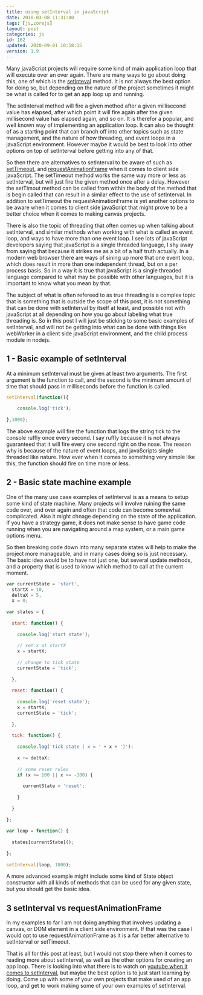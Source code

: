 ```yaml
---
title: using setInterval in javaScript
date: 2018-03-08 11:31:00
tags: [js,corejs]
layout: post
categories: js
id: 162
updated: 2020-09-01 10:58:15
version: 1.9
---
```


Many javaScript projects will require some kind of main application loop that will execute over an over again. There are many ways to go about doing this, one of which is the [setInteval](https://developer.mozilla.org/en-US/docs/Web/API/WindowOrWorkerGlobalScope/setInterval) method. It is not always the best option for doing so, but depending on the nature of the project sometimes it might be what is called for to get an app loop up and running.

The setInterval method will fire a given method after a given millisecond value has elapsed, after which point it will fire again after the given millisecond value has elapsed again, and so on. It is therefor a popular, and well known way of implementing an application loop. It can also be thought of as a starting point that can branch off into other topics such as state management, and the nature of how threading, and event loops in a javaScript environment. However maybe it would be best to look into other options on top of setInterval before getting into any of that.

So then there are alternatives to setInterval to be aware of such as [setTimeout](/2018/12/06/js-settimeout/), and [requestAnimationFrame](/2018/03/13/js-request-animation-frame/) when it comes to client side javaScript. The setTimeout method works the same way more or less as setInterval, but will just fire the given method once after a delay. However the setTimout method can be called from within the body of the method that is begin called that can result in a similar effect to the use of setInterval. In addition to setTimeout the requestAnimationFrame is yet another options to be aware when it comes to client side javaScript that might prove to be a better choice when it comes to making canvas projects.

There is also the topic of threading that often comes up when talking about setInterval, and similar methods when working with what is called an event loop, and ways to have more than one event loop. I see lots of javaScript developers saying that javaScript is a single threaded language, I shy away from saying that because it strikes me as a bit of a half truth actually. In a modern web browser there are ways of sining up more that one event loop, which does result in more than one independent thread, but on a per process basis. So in a way it is true that javaScript is a single threaded language compared to what may be possible with other languages, but it is important to know what you mean by that. 

The subject of what is often refereed to as true threading is a complex topic that is something that is outside the scope of this post, it is not something that can be done with setInterval by itself at least, and possible not with javaScript at all depending on how you go about labeling what true threading is. So in this post I will just be sticking to some basic examples of setInterval, and will not be getting into what can be done with things like webWorker in a client side javaScript environment, and the child process module in nodejs.

<!-- more -->

## 1 - Basic example of setInterval

At a minimum setInterval must be given at least two arguments. The first argument is the function to call, and the second is the minimum amount of time that should pass in milliseconds before the function is called.

```js
setInterval(function(){
 
    console.log('tick');
 
},1000);
```

The above example will fire the function that logs the string tick to the console ruffly once every second. I say ruffly because it is not always guaranteed that it will fire every one second right on the nose. The reason why is because of the nature of event loops, and javaScripts single threaded like nature. How ever when it comes to something very simple like this, the function should fire on time more or less.

## 2 - Basic state machine example

One of the many use case examples of setInterval is as a means to setup some kind of state machine. Many projects will involve ruining the same code over, and over again and often that code can become somewhat complicated. Also it might chnage depending on the state of the application. If you have a strategy game, it does not make sense to have game code running when you are navigating around a map system, or a main game options menu.

So then breaking code down into many separate states will help to make the project more manageable, and in many cases doing so is just necessary. The basic idea would be to have not just one, but several update methods, and a property that is used to know which method to call at the current moment.

```js
var currentState = 'start',
  startX = 10,
  deltaX = 5,
  x = 0;
 
var states = {
 
  start: function() {
 
    console.log('start state');
 
    // set x at startX
    x = startX;
 
    // change to tick state
    currentState = 'tick';
 
  },
 
  reset: function() {
 
    console.log('reset state');
    x = startX;
    currentState = 'tick';
 
  },
 
  tick: function() {
 
    console.log('tick state ( x = ' + x + ')');
 
    x += deltaX;
 
    // some reset rules
    if (x >= 100 || x <= -100) {
 
      currentState = 'reset';
 
    }
 
  }
 
};
 
var loop = function() {
 
  states[currentState]();
 
};
 
setInterval(loop, 1000);
```

A more advanced example might include some kind of State object constructor with all kinds of methods that can be used for any given state, but you should get the basic idea.

## 3 setInterval vs requestAnimationFrame

In my examples to far I am not doing anything that involves updating a canvas, or DOM element in a client side environment. If that was the case I would opt to use requestAnimationFrame as it is a far better alternative to setInterval or setTimeout. 

That is all for this post at least, but I would not stop there when it comes to reading more about setInterval, as well as the other options for creating an app loop. There is looking into what there is to watch on [youtube when it comes to setInterval](https://www.youtube.com/watch?v=CqDqHiamRHA&t=265s), but maybe the best option is to just start learning by doing. Come up with some of your own projects that make used of an app loop, and get to work making some of your own examples of setInterval.